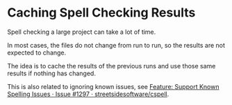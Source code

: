 # Caching Spell Checking Results

Spell checking a large project can take a lot of time.

In most cases, the files do not change from run to run, so the results are not expected to change.

The idea is to cache the results of the previous runs and use those same results if nothing has changed.

This is also related to ignoring known issues, see [Feature: Support Known Spelling Issues · Issue #1297 · streetsidesoftware/cspell](https://github.com/streetsidesoftware/cspell/issues/1297).
